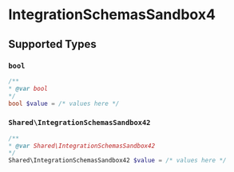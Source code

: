 # IntegrationSchemasSandbox4


## Supported Types

### `bool`

```php
/**
* @var bool
*/
bool $value = /* values here */
```

### `Shared\IntegrationSchemasSandbox42`

```php
/**
* @var Shared\IntegrationSchemasSandbox42
*/
Shared\IntegrationSchemasSandbox42 $value = /* values here */
```

